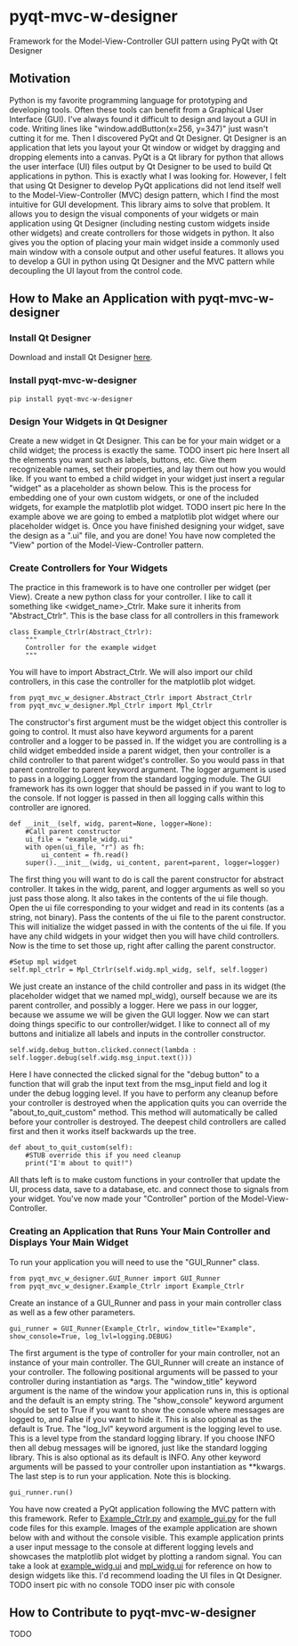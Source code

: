 # pyqt-mvc-w-designer
Framework for the Model-View-Controller GUI pattern using PyQt with Qt Designer

## Motivation
Python is my favorite programming language for prototyping and developing tools. Often these tools can benefit from a Graphical User Interface (GUI). I've always found it difficult to design and layout a GUI in code. Writing lines like "window.addButton(x=256, y=347)" just wasn't cutting it for me. Then I discovered PyQt and Qt Designer. Qt Designer is an application that lets you layout your Qt window or widget by dragging and dropping elements into a canvas. PyQt is a Qt library for python that allows the user interface (UI) files output by Qt Designer to be used to build Qt applications in python. This is exactly what I was looking for. However, I felt that using Qt Designer to develop PyQt applications did not lend itself well to the Model-View-Controller (MVC) design pattern, which I find the most intuitive for GUI development. This library aims to solve that problem. It allows you to design the visual components of your widgets or main application using Qt Designer (including nesting custom widgets inside other widgets) and create controllers for those widgets in python. It also gives you the option of placing your main widget inside a commonly used main window with a console output and other useful features. It allows you to develop a GUI in python using Qt Designer and the MVC pattern while decoupling the UI layout from the control code.

## How to Make an Application with pyqt-mvc-w-designer
### Install Qt Designer
Download and install Qt Designer [here](https://build-system.fman.io/qt-designer-download).

### Install pyqt-mvc-w-designer
```
pip install pyqt-mvc-w-designer
```

### Design Your Widgets in Qt Designer
Create a new widget in Qt Designer. This can be for your main widget or a child widget; the process is exactly the same.
TODO insert pic here
Insert all the elements you want such as labels, buttons, etc. Give them recognizeable names, set their properties, and lay them out how you would like. If you want to embed a child widget in your widget just insert a regular "widget" as a placeholder as shown below. This is the process for embedding one of your own custom widgets, or one of the included widgets, for example the matplotlib plot widget.
TODO insert pic here
In the example above we are going to embed a matplotlib plot widget where our placeholder widget is. Once you have finished designing your widget, save the design as a ".ui" file, and you are done! You have now completed the "View" portion of the Model-View-Controller pattern.

### Create Controllers for Your Widgets
The practice in this framework is to have one controller per widget (per View). Create a new python class for your controller. I like to call it something like <widget_name>_Ctrlr. Make sure it inherits from "Abstract_Ctrlr". This is the base class for all controllers in this framework
```
class Example_Ctrlr(Abstract_Ctrlr):
    """
    Controller for the example widget
    """
```
You will have to import Abstract_Ctrlr. We will also import our child controllers, in this case the controller for the matplotlib plot widget.
```
from pyqt_mvc_w_designer.Abstract_Ctrlr import Abstract_Ctrlr
from pyqt_mvc_w_designer.Mpl_Ctrlr import Mpl_Ctrlr
```
The constructor's first argument must be the widget object this controller is going to control. It must also have keyword arguments for a parent controller and a logger to be passed in. If the widget you are controlling is a child widget embedded inside a parent widget, then your controller is a child controller to that parent widget's controller. So you would pass in that parent controller to parent keyword argument. The logger argument is used to pass in a logging.Logger from the standard logging module. The GUI framework has its own logger that should be passed in if you want to log to the console. If not logger is passed in then all logging calls within this controller are ignored.
```
def __init__(self, widg, parent=None, logger=None):
    #Call parent constructor
    ui_file = "example_widg.ui"
    with open(ui_file, "r") as fh:
        ui_content = fh.read()
    super().__init__(widg, ui_content, parent=parent, logger=logger)
```
The first thing you will want to do is call the parent constructor for abstract controller. It takes in the widg, parent, and logger arguments as well so you just pass those along. It also takes in the contents of the ui file though. Open the ui file corresponding to your widget and read in its contents (as a string, not binary). Pass the contents of the ui file to the parent constructor. This will initialize the widget passed in with the contents of the ui file. If you have any child widgets in your widget then you will have child controllers. Now is the time to set those up, right after calling the parent constructor.
```
#Setup mpl widget
self.mpl_ctrlr = Mpl_Ctrlr(self.widg.mpl_widg, self, self.logger)
```
We just create an instance of the child controller and pass in its widget (the placeholder widget that we named mpl_widg), ourself because we are its parent controller, and possibly a logger. Here we pass in our logger, because we assume we will be given the GUI logger. Now we can start doing things specific to our controller/widget. I like to connect all of my buttons and initialize all labels and inputs in the controller constructor.
```
self.widg.debug_button.clicked.connect(lambda : self.logger.debug(self.widg.msg_input.text()))
```
Here I have connected the clicked signal for the "debug button" to a function that will grab the input text from the msg_input field and log it under the debug logging level. If you have to perform any cleanup before your controller is destroyed when the application quits you can override the "about_to_quit_custom" method. This method will automatically be called before your controller is destroyed. The deepest child controllers are called first and then it works itself backwards up the tree.
```
def about_to_quit_custom(self):
    #STUB override this if you need cleanup
    print("I'm about to quit!")
```
All thats left is to make custom functions in your controller that update the UI, process data, save to a database, etc. and connect those to signals from your widget. You've now made your "Controller" portion of the Model-View-Controller.

### Creating an Application that Runs Your Main Controller and Displays Your Main Widget
To run your application you will need to use the "GUI_Runner" class.
```
from pyqt_mvc_w_designer.GUI_Runner import GUI_Runner
from pyqt_mvc_w_designer.Example_Ctrlr import Example_Ctrlr
```
Create an instance of a GUI_Runner and pass in your main controller class as well as a few other parameters.
```
gui_runner = GUI_Runner(Example_Ctrlr, window_title="Example", show_console=True, log_lvl=logging.DEBUG)
```
The first argument is the type of controller for your main controller, not an instance of your main controller. The GUI_Runner will create an instance of your controller. The following positional arguments will be passed to your controller during instantiation as *args. The "window_title" keyword argument is the name of the window your application runs in, this is optional and the default is an empty string. The "show_console" keyword argument should be set to True if you want to show the console where messages are logged to, and False if you want to hide it. This is also optional as the default is True. The "log_lvl" keyword argument is the logging level to use. This is a level type from the standard logging library. If you choose INFO then all debug messages will be ignored, just like the standard logging library. This is also optional as its default is INFO. Any other keyword arguments will be passed to your controller upon instantiation as **kwargs. The last step is to run your application. Note this is blocking.
```
gui_runner.run()
```
You have now created a PyQt application following the MVC pattern with this framework. Refer to [Example_Ctrlr.py](https://github.com/rgill02/pyqt-mvc-w-designer/blob/master/src/pyqt_mvc_w_designer/Example_Ctrlr.py) and [example_gui.py](https://github.com/rgill02/pyqt-mvc-w-designer/blob/master/src/example_gui.py) for the full code files for this example. Images of the example application are shown below with and without the console visible. This example application prints a user input message to the console at different logging levels and showcases the matplotlib plot widget by plotting a random signal. You can take a look at [example_widg.ui](https://github.com/rgill02/pyqt-mvc-w-designer/blob/master/src/pyqt_mvc_w_designer/ui/example_widg.ui) and [mpl_widg.ui](https://github.com/rgill02/pyqt-mvc-w-designer/blob/master/src/pyqt_mvc_w_designer/ui/mpl_widg.ui) for reference on how to design widgets like this. I'd recommend loading the UI files in Qt Designer.
TODO insert pic with no console
TODO inser pic with console

## How to Contribute to pyqt-mvc-w-designer
TODO

